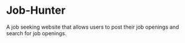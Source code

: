 # Job-Hunter

A job seeking website that allows users to post their job openings and search for job openings.
